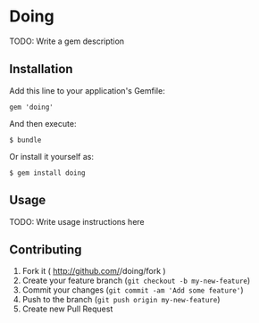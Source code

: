 # Doing

TODO: Write a gem description

## Installation

Add this line to your application's Gemfile:

    gem 'doing'

And then execute:

    $ bundle

Or install it yourself as:

    $ gem install doing

## Usage

TODO: Write usage instructions here

## Contributing

1. Fork it ( http://github.com/<my-github-username>/doing/fork )
2. Create your feature branch (`git checkout -b my-new-feature`)
3. Commit your changes (`git commit -am 'Add some feature'`)
4. Push to the branch (`git push origin my-new-feature`)
5. Create new Pull Request
